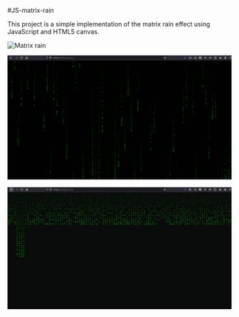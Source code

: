 #JS-matrix-rain

This project is a simple implementation of the matrix rain effect using JavaScript and HTML5 canvas.

![Matrix rain](./Animation.gif)

![Matrix rain](./matrix-rain.png)

![Matrix rain](./matrix-rain2.png)

